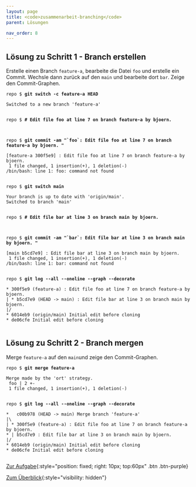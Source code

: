 ```yaml
---
layout: page
title: <code>zusammenarbeit-branching</code>
parent: Lösungen

nav_order: 8
---
```

## Lösung zu Schritt 1 - Branch erstellen

Erstelle einen Branch `feature-a`, bearbeite die Datei `foo`
und erstelle ein Commit.
Wechsle dann zurück auf den `main` und bearbeite dort `bar`.
Zeige den Commit-Graphen.


<pre><code>repo $ <b>git switch -c feature-a HEAD</b><br><br>Switched to a new branch 'feature-a'<br><br></code></pre>



<pre><code>repo $ <b># Edit file foo at line 7 on branch feature-a by bjoern.</b><br><br><br></code></pre>



<pre><code>repo $ <b>git commit -am &quot;`foo`: Edit file foo at line 7 on branch feature-a by bjoern. &quot;</b><br><br>[feature-a 300f5e9] : Edit file foo at line 7 on branch feature-a by bjoern.<br> 1 file changed, 1 insertion(+), 1 deletion(-)<br>/bin/bash: line 1: foo: command not found<br><br></code></pre>



<pre><code>repo $ <b>git switch main</b><br><br>Your branch is up to date with 'origin/main'.<br>Switched to branch 'main'<br><br></code></pre>



<pre><code>repo $ <b># Edit file bar at line 3 on branch main by bjoern.</b><br><br><br></code></pre>



<pre><code>repo $ <b>git commit -am &quot;`bar`: Edit file bar at line 3 on branch main by bjoern. &quot;</b><br><br>[main b5cd7e9] : Edit file bar at line 3 on branch main by bjoern.<br> 1 file changed, 1 insertion(+), 1 deletion(-)<br>/bin/bash: line 1: bar: command not found<br><br></code></pre>



<pre><code>repo $ <b>git log --all --oneline --graph --decorate</b><br><br>* 300f5e9 (feature-a) : Edit file foo at line 7 on branch feature-a by bjoern.<br>| * b5cd7e9 (HEAD -&gt; main) : Edit file bar at line 3 on branch main by bjoern.<br>|/  <br>* 6014eb9 (origin/main) Initial edit before cloning<br>* de06cfe Initial edit before cloning<br><br></code></pre>


## Lösung zu Schritt 2 - Branch mergen

Merge `feature-a` auf den `main`und
zeige den Commit-Graphen.


<pre><code>repo $ <b>git merge feature-a</b><br><br>Merge made by the 'ort' strategy.<br> foo | 2 +-<br> 1 file changed, 1 insertion(+), 1 deletion(-)<br><br></code></pre>



<pre><code>repo $ <b>git log --all --oneline --graph --decorate</b><br><br>*   c00b978 (HEAD -&gt; main) Merge branch 'feature-a'<br>|\  <br>| * 300f5e9 (feature-a) : Edit file foo at line 7 on branch feature-a by bjoern.<br>* | b5cd7e9 : Edit file bar at line 3 on branch main by bjoern.<br>|/  <br>* 6014eb9 (origin/main) Initial edit before cloning<br>* de06cfe Initial edit before cloning<br><br></code></pre>


[Zur Aufgabe](aufgabe-zusammenarbeit-branching.html){:style="position: fixed; right: 10px; top:60px" .btn .btn-purple}

[Zum Überblick](../../ueberblick.html){:style="visibility: hidden"}

